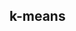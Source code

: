 
## k-means

<p align="center">
<img src="https://cloud.githubusercontent.com/assets/15187579/19378861/cd68ffe8-91a3-11e6-9023-6c7a1ebd9b4b.png" />
</p>
